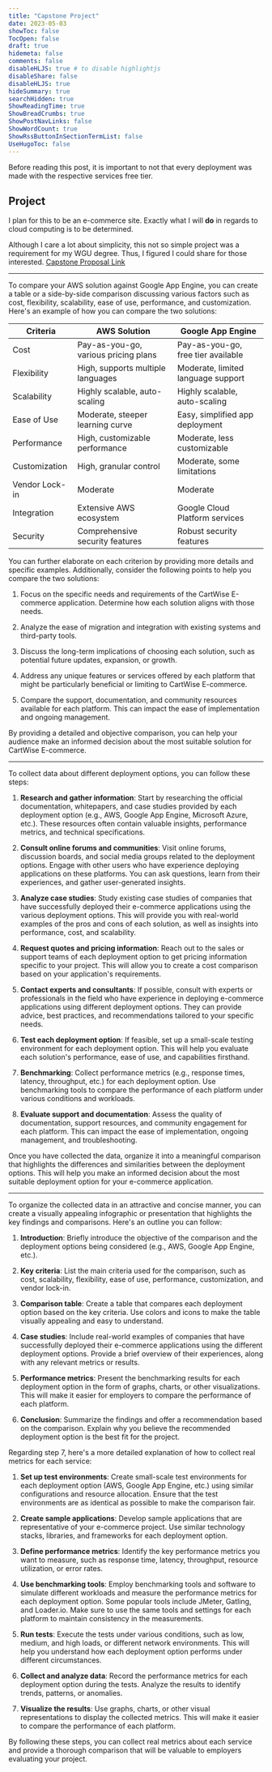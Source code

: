 ```yaml
---
title: "Capstone Project"
date: 2023-05-03
showToc: false
TocOpen: false
draft: true
hidemeta: false
comments: false
disableHLJS: true # to disable highlightjs
disableShare: false
disableHLJS: true
hideSummary: true
searchHidden: true
ShowReadingTime: true
ShowBreadCrumbs: true
ShowPostNavLinks: false
ShowWordCount: true
ShowRssButtonInSectionTermList: false
UseHugoToc: false
---
```


Before reading this post, it is important to not that every deployment was made with the respective services free tier. 



## Project 

I plan for this to be an e-commerce site. Exactly what I will **do** in regards to cloud computing is to be determined.

Although I care a lot about simplicity, this not so simple project was a requirement for my WGU degree. Thus, I figured I could share for those interested. [Capstone Proposal Link](https://drive.google.com/file/d/1Rcn6qeFZOUa9Sq3wkDZB62CjCraWIxdX/view)

---

To compare your AWS solution against Google App Engine, you can create a table or a side-by-side comparison discussing various factors such as cost, flexibility, scalability, ease of use, performance, and customization. Here's an example of how you can compare the two solutions:

| Criteria          | AWS Solution                          | Google App Engine                   |
|-------------------|---------------------------------------|-------------------------------------|
| Cost              | Pay-as-you-go, various pricing plans | Pay-as-you-go, free tier available  |
| Flexibility       | High, supports multiple languages     | Moderate, limited language support |
| Scalability       | Highly scalable, auto-scaling         | Highly scalable, auto-scaling       |
| Ease of Use       | Moderate, steeper learning curve      | Easy, simplified app deployment     |
| Performance       | High, customizable performance        | Moderate, less customizable         |
| Customization     | High, granular control                | Moderate, some limitations          |
| Vendor Lock-in    | Moderate                              | Moderate                            |
| Integration       | Extensive AWS ecosystem               | Google Cloud Platform services      |
| Security          | Comprehensive security features       | Robust security features            |

You can further elaborate on each criterion by providing more details and specific examples. Additionally, consider the following points to help you compare the two solutions:

1. Focus on the specific needs and requirements of the CartWise E-commerce application. Determine how each solution aligns with those needs.

2. Analyze the ease of migration and integration with existing systems and third-party tools.

3. Discuss the long-term implications of choosing each solution, such as potential future updates, expansion, or growth.

4. Address any unique features or services offered by each platform that might be particularly beneficial or limiting to CartWise E-commerce.

5. Compare the support, documentation, and community resources available for each platform. This can impact the ease of implementation and ongoing management.

By providing a detailed and objective comparison, you can help your audience make an informed decision about the most suitable solution for CartWise E-commerce.

---

To collect data about different deployment options, you can follow these steps:

1. **Research and gather information**: Start by researching the official documentation, whitepapers, and case studies provided by each deployment option (e.g., AWS, Google App Engine, Microsoft Azure, etc.). These resources often contain valuable insights, performance metrics, and technical specifications.

2. **Consult online forums and communities**: Visit online forums, discussion boards, and social media groups related to the deployment options. Engage with other users who have experience deploying applications on these platforms. You can ask questions, learn from their experiences, and gather user-generated insights.

3. **Analyze case studies**: Study existing case studies of companies that have successfully deployed their e-commerce applications using the various deployment options. This will provide you with real-world examples of the pros and cons of each solution, as well as insights into performance, cost, and scalability.

4. **Request quotes and pricing information**: Reach out to the sales or support teams of each deployment option to get pricing information specific to your project. This will allow you to create a cost comparison based on your application's requirements.

5. **Contact experts and consultants**: If possible, consult with experts or professionals in the field who have experience in deploying e-commerce applications using different deployment options. They can provide advice, best practices, and recommendations tailored to your specific needs.

6. **Test each deployment option**: If feasible, set up a small-scale testing environment for each deployment option. This will help you evaluate each solution's performance, ease of use, and capabilities firsthand.

7. **Benchmarking**: Collect performance metrics (e.g., response times, latency, throughput, etc.) for each deployment option. Use benchmarking tools to compare the performance of each platform under various conditions and workloads.

8. **Evaluate support and documentation**: Assess the quality of documentation, support resources, and community engagement for each platform. This can impact the ease of implementation, ongoing management, and troubleshooting.

Once you have collected the data, organize it into a meaningful comparison that highlights the differences and similarities between the deployment options. This will help you make an informed decision about the most suitable deployment option for your e-commerce application.

---

To organize the collected data in an attractive and concise manner, you can create a visually appealing infographic or presentation that highlights the key findings and comparisons. Here's an outline you can follow:

1. **Introduction**: Briefly introduce the objective of the comparison and the deployment options being considered (e.g., AWS, Google App Engine, etc.).

2. **Key criteria**: List the main criteria used for the comparison, such as cost, scalability, flexibility, ease of use, performance, customization, and vendor lock-in.

3. **Comparison table**: Create a table that compares each deployment option based on the key criteria. Use colors and icons to make the table visually appealing and easy to understand.

4. **Case studies**: Include real-world examples of companies that have successfully deployed their e-commerce applications using the different deployment options. Provide a brief overview of their experiences, along with any relevant metrics or results.

5. **Performance metrics**: Present the benchmarking results for each deployment option in the form of graphs, charts, or other visualizations. This will make it easier for employers to compare the performance of each platform.

6. **Conclusion**: Summarize the findings and offer a recommendation based on the comparison. Explain why you believe the recommended deployment option is the best fit for the project.

Regarding step 7, here's a more detailed explanation of how to collect real metrics for each service:

1. **Set up test environments**: Create small-scale test environments for each deployment option (AWS, Google App Engine, etc.) using similar configurations and resource allocation. Ensure that the test environments are as identical as possible to make the comparison fair.

2. **Create sample applications**: Develop sample applications that are representative of your e-commerce project. Use similar technology stacks, libraries, and frameworks for each deployment option.

3. **Define performance metrics**: Identify the key performance metrics you want to measure, such as response time, latency, throughput, resource utilization, or error rates.

4. **Use benchmarking tools**: Employ benchmarking tools and software to simulate different workloads and measure the performance metrics for each deployment option. Some popular tools include JMeter, Gatling, and Loader.io. Make sure to use the same tools and settings for each platform to maintain consistency in the measurements.

5. **Run tests**: Execute the tests under various conditions, such as low, medium, and high loads, or different network environments. This will help you understand how each deployment option performs under different circumstances.

6. **Collect and analyze data**: Record the performance metrics for each deployment option during the tests. Analyze the results to identify trends, patterns, or anomalies.

7. **Visualize the results**: Use graphs, charts, or other visual representations to display the collected metrics. This will make it easier to compare the performance of each platform.

By following these steps, you can collect real metrics about each service and provide a thorough comparison that will be valuable to employers evaluating your project.